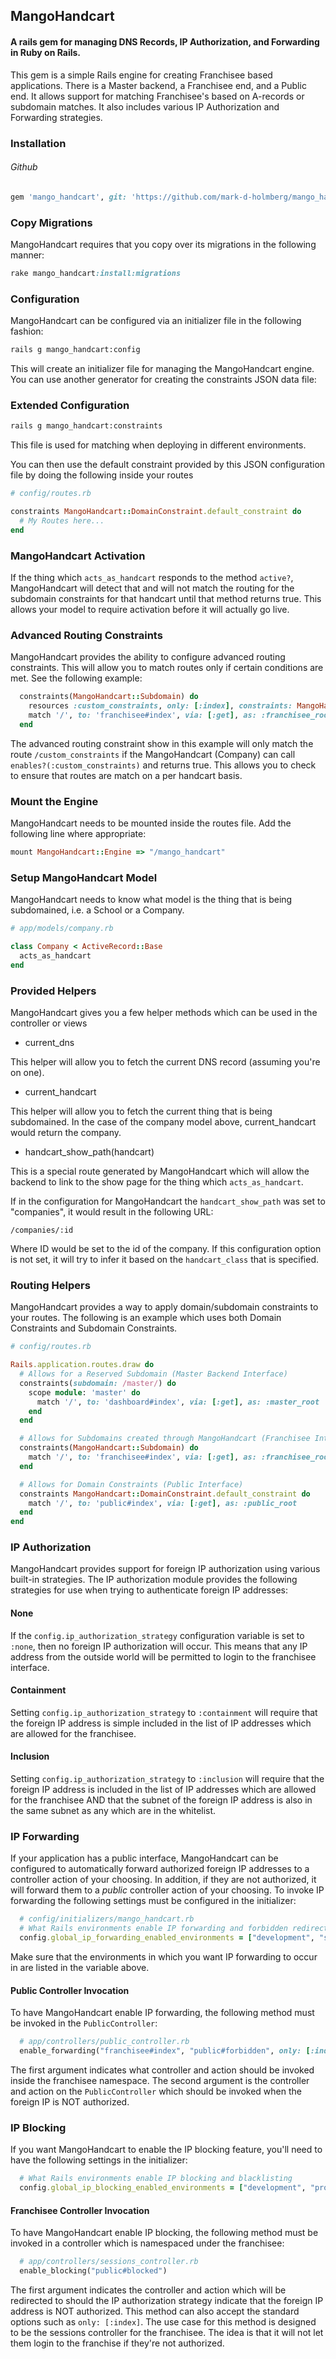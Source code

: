 ## MangoHandcart

#### A rails gem for managing DNS Records, IP Authorization, and Forwarding in Ruby on Rails.

This gem is a simple Rails engine for creating Franchisee based applications. There is a Master
backend, a Franchisee end, and a Public end. It allows support for matching Franchisee's based on A-records
or subdomain matches. It also includes various IP Authorization and Forwarding strategies.

### Installation

###### Github

```ruby
gem 'mango_handcart', git: 'https://github.com/mark-d-holmberg/mango_handcart.git'
```

### Copy Migrations

MangoHandcart requires that you copy over its migrations in the following manner:

```ruby
rake mango_handcart:install:migrations
```

### Configuration

MangoHandcart can be configured via an initializer file in the following fashion:

```sh
rails g mango_handcart:config
```

This will create an initializer file for managing the MangoHandcart engine. You can use another generator
for creating the constraints JSON data file:

### Extended Configuration

```sh
rails g mango_handcart:constraints
```

This file is used for matching when deploying in different environments.

You can then use the default constraint provided by this JSON configuration file by doing the following inside your routes

```ruby
# config/routes.rb

constraints MangoHandcart::DomainConstraint.default_constraint do
  # My Routes here...
end
```

### MangoHandcart Activation

If the thing which `acts_as_handcart` responds to the method `active?`, MangoHandcart will detect that
and will not match the routing for the subdomain constraints for that handcart until that method returns true.
This allows your model to require activation before it will actually go live.


### Advanced Routing Constraints

MangoHandcart provides the ability to configure advanced routing constraints. This will allow you to match
routes only if certain conditions are met. See the following example:

```ruby
  constraints(MangoHandcart::Subdomain) do
    resources :custom_constraints, only: [:index], constraints: MangoHandcart::SettingConstraint.new(:enables?, :custom_constraints)
    match '/', to: 'franchisee#index', via: [:get], as: :franchisee_root
  end
```

The advanced routing constraint show in this example will only match the route `/custom_constraints` if the MangoHandcart (Company) can call
`enables?(:custom_constraints)` and returns true. This allows you to check to ensure that routes are match on a per handcart basis.

### Mount the Engine

MangoHandcart needs to be mounted inside the routes file. Add the following line where appropriate:

```ruby
mount MangoHandcart::Engine => "/mango_handcart"
```

### Setup MangoHandcart Model

MangoHandcart needs to know what model is the thing that is being subdomained, i.e. a School or a Company.

```ruby
# app/models/company.rb

class Company < ActiveRecord::Base
  acts_as_handcart
end
```

### Provided Helpers

MangoHandcart gives you a few helper methods which can be used in the controller or views

* current_dns

This helper will allow you to fetch the current DNS record (assuming you're on one).

* current_handcart

This helper will allow you to fetch the current thing that is being subdomained. In the case
of the company model above, current_handcart would return the company.

* handcart_show_path(handcart)

This is a special route generated by MangoHandcart which will allow the backend to link to the
show page for the thing which `acts_as_handcart`.

If in the configuration for MangoHandcart the `handcart_show_path` was set to "companies", it
would result in the following URL:

`/companies/:id`

Where ID would be set to the id of the company. If this configuration option is not set, it will
try to infer it based on the `handcart_class` that is specified.


### Routing Helpers

MangoHandcart provides a way to apply domain/subdomain constraints to your routes. The following
is an example which uses both Domain Constraints and Subdomain Constraints.

```ruby
# config/routes.rb

Rails.application.routes.draw do
  # Allows for a Reserved Subdomain (Master Backend Interface)
  constraints(subdomain: /master/) do
    scope module: 'master' do
      match '/', to: 'dashboard#index', via: [:get], as: :master_root
    end
  end

  # Allows for Subdomains created through MangoHandcart (Franchisee Interface)
  constraints(MangoHandcart::Subdomain) do
    match '/', to: 'franchisee#index', via: [:get], as: :franchisee_root
  end

  # Allows for Domain Constraints (Public Interface)
  constraints MangoHandcart::DomainConstraint.default_constraint do
    match '/', to: 'public#index', via: [:get], as: :public_root
  end
end
```

### IP Authorization

MangoHandcart provides support for foreign IP authorization using various built-in strategies.
The IP authorization module provides the following strategies for use when trying to authenticate foreign
IP addresses:

#### None

If the `config.ip_authorization_strategy` configuration variable is set to `:none`, then no foreign IP
authorization will occur. This means that any IP address from the outside world will be permitted to
login to the franchisee interface.

#### Containment

Setting `config.ip_authorization_strategy` to `:containment` will require that the foreign IP address
is simple included in the list of IP addresses which are allowed for the franchisee.

#### Inclusion

Setting `config.ip_authorization_strategy` to `:inclusion` will require that the foreign IP address
is included in the list of IP addresses which are allowed for the franchisee AND that the subnet of
the foreign IP address is also in the same subnet as any which are in the whitelist.

### IP Forwarding

If your application has a public interface, MangoHandcart can be configured to automatically forward
authorized foreign IP addresses to a controller action of your choosing. In addition, if they are not
authorized, it will forward them to a *public* controller action of your choosing. To invoke IP forwarding
the following settings must be configured in the initializer:

```ruby
  # config/initializers/mango_handcart.rb
  # What Rails environments enable IP forwarding and forbidden redirects
  config.global_ip_forwarding_enabled_environments = ["development", "staging", "production"]
```

Make sure that the environments in which you want IP forwarding to occur in are listed in the variable above.


#### Public Controller Invocation

To have MangoHandcart enable IP forwarding, the following method must be invoked in the `PublicController`:

```ruby
  # app/controllers/public_controller.rb
  enable_forwarding("franchisee#index", "public#forbidden", only: [:index])
```

The first argument indicates what controller and action should be invoked inside the franchisee namespace. The second
argument is the controller and action on the `PublicController` which should be invoked when the foreign IP is NOT authorized.

### IP Blocking

If you want MangoHandcart to enable the IP blocking feature, you'll need to have the following settings in the initializer:

```ruby
  # What Rails environments enable IP blocking and blacklisting
  config.global_ip_blocking_enabled_environments = ["development", "production"]
```

#### Franchisee Controller Invocation

To have MangoHandcart enable IP blocking, the following method must be invoked in a controller which is namespaced under
the franchisee:

```ruby
  # app/controllers/sessions_controller.rb
  enable_blocking("public#blocked")
```

The first argument indicates the controller and action which will be redirected to should the IP authorization strategy indicate
that the foreign IP address is NOT authorized. This method can also accept the standard options such as `only: [:index]`. The use
case for this method is designed to be the sessions controller for the franchisee. The idea is that it will not let them login to
the franchise if they're not authorized.
